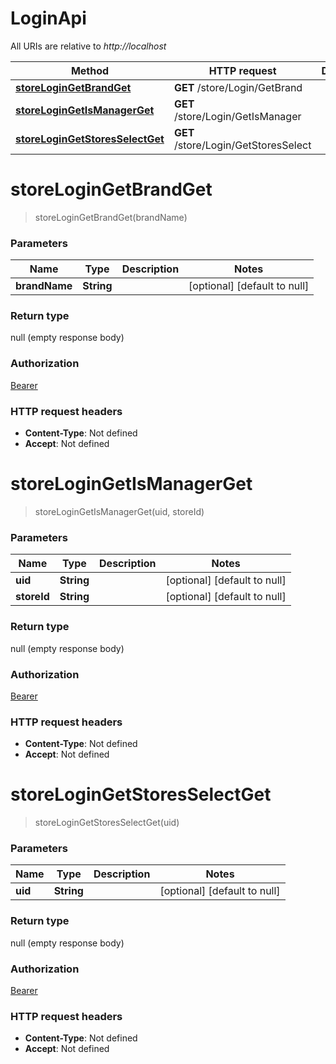 # LoginApi

All URIs are relative to *http://localhost*

| Method | HTTP request | Description |
|------------- | ------------- | -------------|
| [**storeLoginGetBrandGet**](LoginApi.md#storeLoginGetBrandGet) | **GET** /store/Login/GetBrand |  |
| [**storeLoginGetIsManagerGet**](LoginApi.md#storeLoginGetIsManagerGet) | **GET** /store/Login/GetIsManager |  |
| [**storeLoginGetStoresSelectGet**](LoginApi.md#storeLoginGetStoresSelectGet) | **GET** /store/Login/GetStoresSelect |  |


<a name="storeLoginGetBrandGet"></a>
# **storeLoginGetBrandGet**
> storeLoginGetBrandGet(brandName)



### Parameters

|Name | Type | Description  | Notes |
|------------- | ------------- | ------------- | -------------|
| **brandName** | **String**|  | [optional] [default to null] |

### Return type

null (empty response body)

### Authorization

[Bearer](../README.md#Bearer)

### HTTP request headers

- **Content-Type**: Not defined
- **Accept**: Not defined

<a name="storeLoginGetIsManagerGet"></a>
# **storeLoginGetIsManagerGet**
> storeLoginGetIsManagerGet(uid, storeId)



### Parameters

|Name | Type | Description  | Notes |
|------------- | ------------- | ------------- | -------------|
| **uid** | **String**|  | [optional] [default to null] |
| **storeId** | **String**|  | [optional] [default to null] |

### Return type

null (empty response body)

### Authorization

[Bearer](../README.md#Bearer)

### HTTP request headers

- **Content-Type**: Not defined
- **Accept**: Not defined

<a name="storeLoginGetStoresSelectGet"></a>
# **storeLoginGetStoresSelectGet**
> storeLoginGetStoresSelectGet(uid)



### Parameters

|Name | Type | Description  | Notes |
|------------- | ------------- | ------------- | -------------|
| **uid** | **String**|  | [optional] [default to null] |

### Return type

null (empty response body)

### Authorization

[Bearer](../README.md#Bearer)

### HTTP request headers

- **Content-Type**: Not defined
- **Accept**: Not defined


